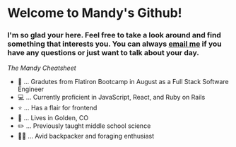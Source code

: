 # Welcome to Mandy's Github! 

### I'm so glad your here. Feel free to take a look around and find something that interests you. You can always [email me](mailto:mandykparson@gmail.com) if you have any questions or just want to talk about your day. 

<i>The Mandy Cheatsheet</i>
* 🥳  ... Gradutes from Flatiron Bootcamp in August as a Full Stack Software Engineer
* 💻 ... Currently proficient in JavaScript, React, and Ruby on Rails
* ⭐ ... Has a flair for frontend
* 🌄  ... Lives in Golden, CO
* ✏️  ... Previously taught middle school science
* 🚶‍♀️  ... Avid backpacker and foraging enthusiast

